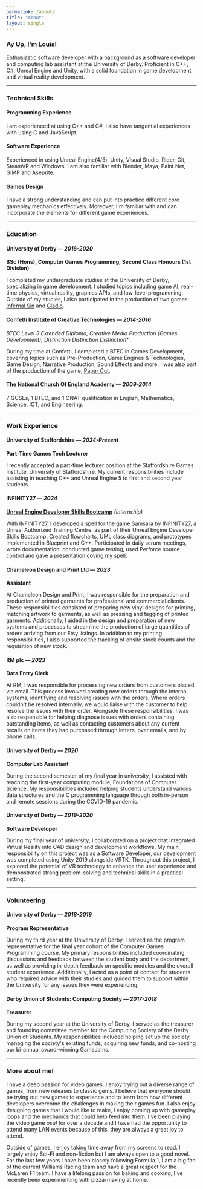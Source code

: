 ```yaml
---
permalink: /about/
title: "About"
layout: single
---
```


### Ay Up, I'm Louis!

Enthusiastic software developer with a background as a software developer and computing lab assistant at the University of Derby. Proficient in  C++, C#, Unreal Engine and Unity, with a solid foundation in game development and virtual reality development.

---

### Technical Skills

#### Programming Experience

I am experienced at using C++ and C#, I also have tangential experiences with using C and JavaScript.

#### Software Experience

Experienced in using Unreal Engine(4/5), Unity, Visual Studio, Rider, Git, SteamVR and Windows. I am also familiar with Blender, Maya, Paint.Net, GIMP and Aseprite.

#### Games Design

I have a strong understanding and can put into practice different core gameplay mechanics effectively. Moreover, I'm familiar with and can incorporate the elements for different game experiences.

---

### Education

#### University of Derby — *2016-2020* 

**BSc (Hons), Computer Games Programming, Second Class Honours (1st Division)**

I completed my undergraduate studies at the University of Derby, specializing in game development. I studied topics including game AI, real-time physics, virtual reality, graphics APIs, and low-level programming. Outside of my studies, I also participated in the production of two games: [Infernal Sin](/infernal-sin/) and [Gladio](/gladio/). 

#### Confetti Institute of Creative Technologies — *2014-2016* 

**BTEC Level 3 Extended Diploma, Creative Media Production (Games Development), Distinction* Distinction Distinction**

During my time at Confetti, I completed a BTEC in Games Development, covering topics such as Pre-Production, Game Engines & Technologies, Game Design, Narrative Production, Sound Effects and more. I was also part of the production of the game, [Paper Cut](/paper-cut/).

#### The National Church Of England Academy — *2009-2014* 

7 GCSEs, 1 BTEC, and 1 ONAT qualification in English, Mathematics, Science, ICT, and Engineering.

---

### Work Experience

#### University of Staffordshire — *2024-Present*

**Part-Time Games Tech Lecturer**

I recently accepted a part-time lecturer position at the Staffordshire Games Institute, University of Staffordshire. My current responsibilities include assisting in teaching C++ and Unreal Engine 5 to first and second year students.

#### INFINITY27 — *2024*

**[Unreal Engine Developer Skills Bootcamp](/infinity27/)** *(Internship)*

With INFINITY27, I developed a spell for the game Samsara by INFINITY27, a Unreal Authorized Training Centre. as part of their Unreal Engine Developer Skills Bootcamp. Created flowcharts, UML class diagrams, and prototypes implemented in Blueprint and C++. Participated in daily scrum meetings, wrote documentation, conducted game testing, used Perforce source control and gave a presentation coving my spell.

#### Chameleon Design and Print Ltd — *2023*

**Assistant**

At Chameleon Design and Print, I was responsible for the preparation and production of printed garments for professional and commercial clients. These responsibilities consisted of preparing new vinyl designs for printing, matching artwork to garments, as well as pressing and tagging of printed garments. Additionally, I aided in the design and preparation of new systems and processes to streamline the production of large quantities of orders arriving from our Etsy listings. In addition to my printing responsibilities, I also supported the tracking of onsite stock counts and the requisition of new stock.


#### RM plc — *2023*

**Data Entry Clerk**

At RM, I was responsible for processing new orders from customers placed via email. This process involved creating new orders through the internal systems, identifying and resolving issues with the orders. Where orders couldn't be resolved internally, we would liaise with the customer to help resolve the issues with their order. Alongside these responsibilities, I was also responsible for helping diagnose issues with orders containing outstanding items, as well as contacting customers about any current recalls on items they had purchased through letters, over emails, and by phone calls.

#### University of Derby — *2020*

**Computer Lab Assistant**

During the second semester of my final year in university, I assisted with teaching the first-year computing module, Foundations of Computer Science. My responsibilities included helping students understand various data structures and the C programming language through both in-person and remote sessions during the COVID-19 pandemic.

#### University of Derby  — *2019-2020*

**Software Developer**

During my final year of university, I collaborated on a project that integrated Virtual Reality into CAD design and development workflows. My main responsibility on this project was as a Software Developer, our development was completed using Unity 2019 alongside VRTK. Throughout this project, I explored the potential of VR technology to enhance the user experience and demonstrated strong problem-solving and technical skills in a practical setting.

--- 

### Volunteering

#### University of Derby  — *2018-2019*

**Program Representative**

During my third year at the University of Derby, I served as the program representative for the final year cohort of the Computer Games Programming course. My primary responsibilities included coordinating discussions and feedback between the student body and the department, as well as providing in-depth feedback on specific modules and the overall student experience. Additionally, I acted as a point of contact for students who required advice with their studies and guided them to support within the University for any issues they were experiencing.

#### Derby Union of Students: Computing Society — *2017-2018* 

**Treasurer**

During my second year at the University of Derby, I served as the treasurer and founding committee member for the Computing Society of the Derby Union of Students. My responsibilities included helping set up the society, managing the society's existing funds, acquiring new funds, and co-hosting our bi-annual award-winning GameJams.

---

### More about me!

I have a deep passion for video games. I enjoy trying out a diverse range of games, from new releases to classic gems. I believe that everyone should be trying out new games to experience and to learn from how different developers overcome the challenges in making their games fun. I also enjoy designing games that I would like to make, I enjoy coming up with gameplay loops and the mechanics that could help feed into them. I've been playing the video game *osu!* for over a decade and I have had the opportunity to attend many LAN events because of this, they are always a great joy to attend. 

Outside of games, I enjoy taking time away from my screens to read. I largely enjoy Sci-Fi and non-fiction but I am always open to a good novel. For the last few years I have been closely following Formula 1, I am a big fan of the current Williams Racing team and have a great respect for the McLaren F1 team. I have a lifelong passion for baking and cooking, I've recently been experimenting with pizza-making at home.

